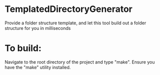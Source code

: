 # TemplatedDirectoryGenerator
Provide a folder structure template, and let this tool build out a folder structure for you in milliseconds

# To build:
Navigate to the root directory of the project and type "make". Ensure you have the "make" utility installed.
